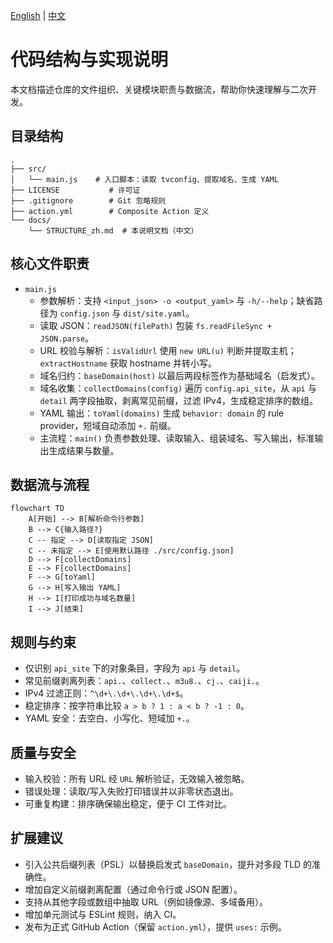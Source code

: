 [English](STRUCTURE.md) | [中文](STRUCTURE_zh.md)

# 代码结构与实现说明

本文档描述仓库的文件组织、关键模块职责与数据流，帮助你快速理解与二次开发。

## 目录结构
```
.
├── src/
│   └── main.js    # 入口脚本：读取 tvconfig、提取域名、生成 YAML
├── LICENSE           # 许可证
├── .gitignore        # Git 忽略规则
├── action.yml        # Composite Action 定义
└── docs/
    └── STRUCTURE_zh.md  # 本说明文档（中文）
```

## 核心文件职责
- `main.js`
  - 参数解析：支持 `<input_json> -o <output_yaml>` 与 `-h/--help`；缺省路径为 `config.json` 与 `dist/site.yaml`。
  - 读取 JSON：`readJSON(filePath)` 包装 `fs.readFileSync + JSON.parse`。
  - URL 校验与解析：`isValidUrl` 使用 `new URL(u)` 判断并提取主机；`extractHostname` 获取 hostname 并转小写。
  - 域名归约：`baseDomain(host)` 以最后两段标签作为基础域名（启发式）。
  - 域名收集：`collectDomains(config)` 遍历 `config.api_site`，从 `api` 与 `detail` 两字段抽取，剥离常见前缀，过滤 IPv4，生成稳定排序的数组。
  - YAML 输出：`toYaml(domains)` 生成 `behavior: domain` 的 rule provider，短域自动添加 `+.` 前缀。
  - 主流程：`main()` 负责参数处理、读取输入、组装域名、写入输出，标准输出生成结果与数量。

## 数据流与流程
```mermaid
flowchart TD
    A[开始] --> B[解析命令行参数]
    B --> C{输入路径?}
    C -- 指定 --> D[读取指定 JSON]
    C -- 未指定 --> E[使用默认路径 ./src/config.json]
    D --> F[collectDomains]
    E --> F[collectDomains]
    F --> G[toYaml]
    G --> H[写入输出 YAML]
    H --> I[打印成功与域名数量]
    I --> J[结束]
```

## 规则与约束
- 仅识别 `api_site` 下的对象条目，字段为 `api` 与 `detail`。
- 常见前缀剥离列表：`api.`、`collect.`、`m3u8.`、`cj.`、`caiji.`。
- IPv4 过滤正则：`^\d+\.\d+\.\d+\.\d+$`。
- 稳定排序：按字符串比较 `a > b ? 1 : a < b ? -1 : 0`。
- YAML 安全：去空白、小写化、短域加 `+.`。

## 质量与安全
- 输入校验：所有 URL 经 `URL` 解析验证，无效输入被忽略。
- 错误处理：读取/写入失败打印错误并以非零状态退出。
- 可重复构建：排序确保输出稳定，便于 CI 工件对比。

## 扩展建议
- 引入公共后缀列表（PSL）以替换启发式 `baseDomain`，提升对多段 TLD 的准确性。
- 增加自定义前缀剥离配置（通过命令行或 JSON 配置）。
- 支持从其他字段或数组中抽取 URL（例如镜像源、多域备用）。
- 增加单元测试与 ESLint 规则，纳入 CI。
- 发布为正式 GitHub Action（保留 `action.yml`），提供 `uses:` 示例。